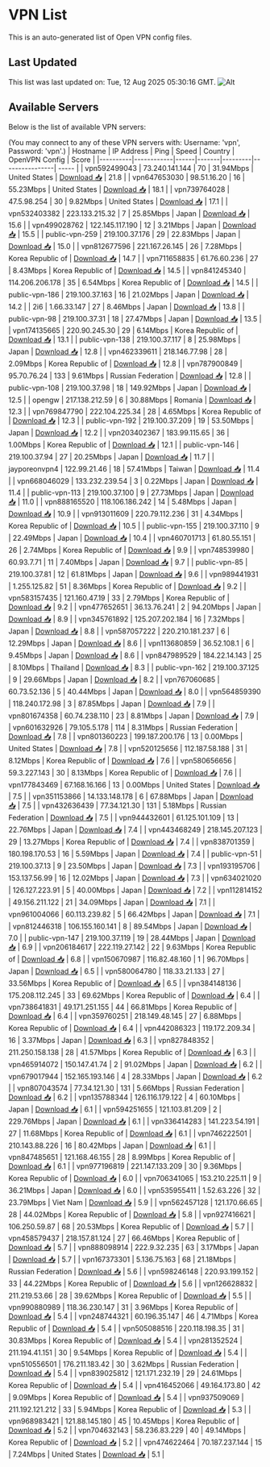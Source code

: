 # VPN List

This is an auto-generated list of Open VPN config files.

## Last Updated

This list was last updated on: Tue, 12 Aug 2025 05:30:16 GMT.
![Alt](https://repobeats.axiom.co/api/embed/186b98318ef1479477931607c1ad7d823f12451f.svg "Repobeats analytics image")

## Available Servers

Below is the list of available VPN servers:

(You may connect to any of these VPN servers with: Username: 'vpn', Password: 'vpn'.)
| Hostname | IP Address | Ping | Speed | Country | OpenVPN Config | Score |
|----------|------------|------|-------|---------|----------------| ----- |
| vpn592499043 | 73.240.141.144 | 70 | 31.94Mbps | United States | [Download 📥](./configs/server_0_US.ovpn) | 21.8 |
| vpn647653030 | 98.51.16.20 | 16 | 55.23Mbps | United States | [Download 📥](./configs/server_1_US.ovpn) | 18.1 |
| vpn739764028 | 47.5.98.254 | 30 | 9.82Mbps | United States | [Download 📥](./configs/server_2_US.ovpn) | 17.1 |
| vpn532403382 | 223.133.215.32 | 7 | 25.85Mbps | Japan | [Download 📥](./configs/server_3_JP.ovpn) | 15.6 |
| vpn499028762 | 122.145.117.190 | 12 | 3.21Mbps | Japan | [Download 📥](./configs/server_4_JP.ovpn) | 15.5 |
| public-vpn-259 | 219.100.37.176 | 29 | 22.83Mbps | Japan | [Download 📥](./configs/server_5_JP.ovpn) | 15.0 |
| vpn812677596 | 221.167.26.145 | 26 | 7.28Mbps | Korea Republic of | [Download 📥](./configs/server_6_KR.ovpn) | 14.7 |
| vpn711658835 | 61.76.60.236 | 27 | 8.43Mbps | Korea Republic of | [Download 📥](./configs/server_7_KR.ovpn) | 14.5 |
| vpn841245340 | 114.206.206.178 | 35 | 6.54Mbps | Korea Republic of | [Download 📥](./configs/server_8_KR.ovpn) | 14.5 |
| public-vpn-186 | 219.100.37.163 | 16 | 21.02Mbps | Japan | [Download 📥](./configs/server_9_JP.ovpn) | 14.2 |
| 2i6 | 1.66.33.147 | 27 | 8.46Mbps | Japan | [Download 📥](./configs/server_10_JP.ovpn) | 13.8 |
| public-vpn-98 | 219.100.37.31 | 18 | 27.47Mbps | Japan | [Download 📥](./configs/server_11_JP.ovpn) | 13.5 |
| vpn174135665 | 220.90.245.30 | 29 | 6.14Mbps | Korea Republic of | [Download 📥](./configs/server_12_KR.ovpn) | 13.1 |
| public-vpn-138 | 219.100.37.117 | 8 | 25.98Mbps | Japan | [Download 📥](./configs/server_13_JP.ovpn) | 12.8 |
| vpn462339611 | 218.146.77.98 | 28 | 2.09Mbps | Korea Republic of | [Download 📥](./configs/server_14_KR.ovpn) | 12.8 |
| vpn787900849 | 95.70.76.24 | 133 | 9.61Mbps | Russian Federation | [Download 📥](./configs/server_15_RU.ovpn) | 12.8 |
| public-vpn-108 | 219.100.37.98 | 18 | 149.92Mbps | Japan | [Download 📥](./configs/server_16_JP.ovpn) | 12.5 |
| opengw | 217.138.212.59 | 6 | 30.88Mbps | Romania | [Download 📥](./configs/server_17_RO.ovpn) | 12.3 |
| vpn769847790 | 222.104.225.34 | 28 | 4.65Mbps | Korea Republic of | [Download 📥](./configs/server_18_KR.ovpn) | 12.3 |
| public-vpn-192 | 219.100.37.209 | 19 | 53.50Mbps | Japan | [Download 📥](./configs/server_19_JP.ovpn) | 12.2 |
| vpn203402367 | 183.99.115.65 | 36 | 1.00Mbps | Korea Republic of | [Download 📥](./configs/server_20_KR.ovpn) | 12.1 |
| public-vpn-146 | 219.100.37.94 | 27 | 20.25Mbps | Japan | [Download 📥](./configs/server_21_JP.ovpn) | 11.7 |
| jayporeonvpn4 | 122.99.21.46 | 18 | 57.41Mbps | Taiwan | [Download 📥](./configs/server_22_TW.ovpn) | 11.4 |
| vpn668046029 | 133.232.239.54 | 3 | 0.22Mbps | Japan | [Download 📥](./configs/server_23_JP.ovpn) | 11.4 |
| public-vpn-113 | 219.100.37.100 | 9 | 27.73Mbps | Japan | [Download 📥](./configs/server_24_JP.ovpn) | 11.0 |
| vpn888165520 | 118.106.186.242 | 14 | 5.48Mbps | Japan | [Download 📥](./configs/server_25_JP.ovpn) | 10.9 |
| vpn913011609 | 220.79.112.236 | 31 | 4.34Mbps | Korea Republic of | [Download 📥](./configs/server_26_KR.ovpn) | 10.5 |
| public-vpn-155 | 219.100.37.110 | 9 | 22.49Mbps | Japan | [Download 📥](./configs/server_27_JP.ovpn) | 10.4 |
| vpn460701713 | 61.80.55.151 | 26 | 2.74Mbps | Korea Republic of | [Download 📥](./configs/server_28_KR.ovpn) | 9.9 |
| vpn748539980 | 60.93.7.71 | 11 | 7.40Mbps | Japan | [Download 📥](./configs/server_29_JP.ovpn) | 9.7 |
| public-vpn-85 | 219.100.37.81 | 12 | 61.81Mbps | Japan | [Download 📥](./configs/server_30_JP.ovpn) | 9.6 |
| vpn989441931 | 1.255.125.82 | 51 | 8.36Mbps | Korea Republic of | [Download 📥](./configs/server_31_KR.ovpn) | 9.2 |
| vpn583157435 | 121.160.47.19 | 33 | 2.79Mbps | Korea Republic of | [Download 📥](./configs/server_32_KR.ovpn) | 9.2 |
| vpn477652651 | 36.13.76.241 | 2 | 94.20Mbps | Japan | [Download 📥](./configs/server_33_JP.ovpn) | 8.9 |
| vpn345761892 | 125.207.202.184 | 16 | 7.32Mbps | Japan | [Download 📥](./configs/server_34_JP.ovpn) | 8.8 |
| vpn587057222 | 220.210.181.237 | 6 | 12.29Mbps | Japan | [Download 📥](./configs/server_35_JP.ovpn) | 8.6 |
| vpn113680859 | 36.52.108.1 | 6 | 9.45Mbps | Japan | [Download 📥](./configs/server_36_JP.ovpn) | 8.6 |
| vpn847989529 | 184.22.14.143 | 25 | 8.10Mbps | Thailand | [Download 📥](./configs/server_37_TH.ovpn) | 8.3 |
| public-vpn-162 | 219.100.37.125 | 9 | 29.66Mbps | Japan | [Download 📥](./configs/server_38_JP.ovpn) | 8.2 |
| vpn767060685 | 60.73.52.136 | 5 | 40.44Mbps | Japan | [Download 📥](./configs/server_39_JP.ovpn) | 8.0 |
| vpn564859390 | 118.240.172.98 | 3 | 87.85Mbps | Japan | [Download 📥](./configs/server_40_JP.ovpn) | 7.9 |
| vpn801674358 | 60.74.238.110 | 23 | 8.81Mbps | Japan | [Download 📥](./configs/server_41_JP.ovpn) | 7.9 |
| vpn601632926 | 79.105.5.178 | 114 | 8.31Mbps | Russian Federation | [Download 📥](./configs/server_42_RU.ovpn) | 7.8 |
| vpn801360223 | 199.187.200.176 | 13 | 0.00Mbps | United States | [Download 📥](./configs/server_43_US.ovpn) | 7.8 |
| vpn520125656 | 112.187.58.188 | 31 | 8.12Mbps | Korea Republic of | [Download 📥](./configs/server_44_KR.ovpn) | 7.6 |
| vpn580656656 | 59.3.227.143 | 30 | 8.13Mbps | Korea Republic of | [Download 📥](./configs/server_45_KR.ovpn) | 7.6 |
| vpn177843469 | 67.168.16.166 | 13 | 0.00Mbps | United States | [Download 📥](./configs/server_46_US.ovpn) | 7.5 |
| vpn351153866 | 14.133.148.178 | 6 | 67.88Mbps | Japan | [Download 📥](./configs/server_47_JP.ovpn) | 7.5 |
| vpn432636439 | 77.34.121.30 | 131 | 5.18Mbps | Russian Federation | [Download 📥](./configs/server_48_RU.ovpn) | 7.5 |
| vpn944432601 | 61.125.101.109 | 13 | 22.76Mbps | Japan | [Download 📥](./configs/server_49_JP.ovpn) | 7.4 |
| vpn443468249 | 218.145.207.123 | 29 | 13.27Mbps | Korea Republic of | [Download 📥](./configs/server_50_KR.ovpn) | 7.4 |
| vpn838701359 | 180.198.170.53 | 16 | 5.59Mbps | Japan | [Download 📥](./configs/server_51_JP.ovpn) | 7.4 |
| public-vpn-51 | 219.100.37.13 | 9 | 23.50Mbps | Japan | [Download 📥](./configs/server_52_JP.ovpn) | 7.3 |
| vpn193195706 | 153.137.56.99 | 16 | 12.02Mbps | Japan | [Download 📥](./configs/server_53_JP.ovpn) | 7.3 |
| vpn634021020 | 126.127.223.91 | 5 | 40.00Mbps | Japan | [Download 📥](./configs/server_54_JP.ovpn) | 7.2 |
| vpn112814152 | 49.156.211.122 | 21 | 34.09Mbps | Japan | [Download 📥](./configs/server_55_JP.ovpn) | 7.1 |
| vpn961004066 | 60.113.239.82 | 5 | 66.42Mbps | Japan | [Download 📥](./configs/server_56_JP.ovpn) | 7.1 |
| vpn812446318 | 106.155.160.141 | 8 | 89.54Mbps | Japan | [Download 📥](./configs/server_57_JP.ovpn) | 7.0 |
| public-vpn-147 | 219.100.37.119 | 19 | 28.44Mbps | Japan | [Download 📥](./configs/server_58_JP.ovpn) | 6.9 |
| vpn206184617 | 222.119.27.142 | 22 | 9.63Mbps | Korea Republic of | [Download 📥](./configs/server_59_KR.ovpn) | 6.8 |
| vpn150670987 | 116.82.48.160 | 1 | 96.70Mbps | Japan | [Download 📥](./configs/server_60_JP.ovpn) | 6.5 |
| vpn580064780 | 118.33.21.133 | 27 | 33.56Mbps | Korea Republic of | [Download 📥](./configs/server_61_KR.ovpn) | 6.5 |
| vpn384148136 | 175.208.112.245 | 33 | 69.62Mbps | Korea Republic of | [Download 📥](./configs/server_62_KR.ovpn) | 6.4 |
| vpn738641831 | 49.171.251.155 | 44 | 66.81Mbps | Korea Republic of | [Download 📥](./configs/server_63_KR.ovpn) | 6.4 |
| vpn359760251 | 218.149.48.145 | 27 | 6.88Mbps | Korea Republic of | [Download 📥](./configs/server_64_KR.ovpn) | 6.4 |
| vpn442086323 | 119.172.209.34 | 16 | 3.37Mbps | Japan | [Download 📥](./configs/server_65_JP.ovpn) | 6.3 |
| vpn827848352 | 211.250.158.138 | 28 | 41.57Mbps | Korea Republic of | [Download 📥](./configs/server_66_KR.ovpn) | 6.3 |
| vpn465914072 | 150.147.41.74 | 2 | 91.02Mbps | Japan | [Download 📥](./configs/server_67_JP.ovpn) | 6.2 |
| vpn679017944 | 152.165.193.146 | 4 | 28.33Mbps | Japan | [Download 📥](./configs/server_68_JP.ovpn) | 6.2 |
| vpn807043574 | 77.34.121.30 | 131 | 5.66Mbps | Russian Federation | [Download 📥](./configs/server_69_RU.ovpn) | 6.2 |
| vpn135788344 | 126.116.179.122 | 4 | 60.10Mbps | Japan | [Download 📥](./configs/server_70_JP.ovpn) | 6.1 |
| vpn594251655 | 121.103.81.209 | 2 | 229.76Mbps | Japan | [Download 📥](./configs/server_71_JP.ovpn) | 6.1 |
| vpn336414283 | 141.223.54.191 | 27 | 11.68Mbps | Korea Republic of | [Download 📥](./configs/server_72_KR.ovpn) | 6.1 |
| vpn746222501 | 210.143.88.226 | 16 | 80.42Mbps | Japan | [Download 📥](./configs/server_73_JP.ovpn) | 6.1 |
| vpn847485651 | 121.168.46.155 | 28 | 8.99Mbps | Korea Republic of | [Download 📥](./configs/server_74_KR.ovpn) | 6.1 |
| vpn977196819 | 221.147.133.209 | 30 | 9.36Mbps | Korea Republic of | [Download 📥](./configs/server_75_KR.ovpn) | 6.0 |
| vpn706341065 | 153.210.225.11 | 9 | 36.21Mbps | Japan | [Download 📥](./configs/server_76_JP.ovpn) | 6.0 |
| vpn535955411 | 1.52.63.226 | 32 | 23.79Mbps | Viet Nam | [Download 📥](./configs/server_77_VN.ovpn) | 5.9 |
| vpn562457128 | 121.170.66.65 | 28 | 44.02Mbps | Korea Republic of | [Download 📥](./configs/server_78_KR.ovpn) | 5.8 |
| vpn927416621 | 106.250.59.87 | 68 | 20.53Mbps | Korea Republic of | [Download 📥](./configs/server_79_KR.ovpn) | 5.7 |
| vpn458579437 | 218.157.81.124 | 27 | 66.46Mbps | Korea Republic of | [Download 📥](./configs/server_80_KR.ovpn) | 5.7 |
| vpn888098914 | 222.9.32.235 | 63 | 3.17Mbps | Japan | [Download 📥](./configs/server_81_JP.ovpn) | 5.7 |
| vpn167373301 | 5.136.75.163 | 68 | 21.18Mbps | Russian Federation | [Download 📥](./configs/server_82_RU.ovpn) | 5.6 |
| vpn598246148 | 220.93.199.152 | 33 | 44.22Mbps | Korea Republic of | [Download 📥](./configs/server_83_KR.ovpn) | 5.6 |
| vpn126628832 | 211.219.53.66 | 28 | 39.62Mbps | Korea Republic of | [Download 📥](./configs/server_84_KR.ovpn) | 5.5 |
| vpn990880989 | 118.36.230.147 | 31 | 3.96Mbps | Korea Republic of | [Download 📥](./configs/server_85_KR.ovpn) | 5.4 |
| vpn248744321 | 60.196.35.147 | 46 | 4.71Mbps | Korea Republic of | [Download 📥](./configs/server_86_KR.ovpn) | 5.4 |
| vpn505088516 | 220.118.198.35 | 31 | 30.83Mbps | Korea Republic of | [Download 📥](./configs/server_87_KR.ovpn) | 5.4 |
| vpn281352524 | 211.194.41.151 | 30 | 9.54Mbps | Korea Republic of | [Download 📥](./configs/server_88_KR.ovpn) | 5.4 |
| vpn510556501 | 176.211.183.42 | 30 | 3.62Mbps | Russian Federation | [Download 📥](./configs/server_89_RU.ovpn) | 5.4 |
| vpn839025812 | 121.171.232.19 | 29 | 24.61Mbps | Korea Republic of | [Download 📥](./configs/server_90_KR.ovpn) | 5.4 |
| vpn416452066 | 49.164.173.80 | 42 | 9.09Mbps | Korea Republic of | [Download 📥](./configs/server_91_KR.ovpn) | 5.4 |
| vpn937509069 | 211.192.121.212 | 33 | 5.94Mbps | Korea Republic of | [Download 📥](./configs/server_92_KR.ovpn) | 5.3 |
| vpn968983421 | 121.88.145.180 | 45 | 10.45Mbps | Korea Republic of | [Download 📥](./configs/server_93_KR.ovpn) | 5.2 |
| vpn704632143 | 58.236.83.229 | 40 | 49.14Mbps | Korea Republic of | [Download 📥](./configs/server_94_KR.ovpn) | 5.2 |
| vpn474622464 | 70.187.237.144 | 15 | 7.24Mbps | United States | [Download 📥](./configs/server_95_US.ovpn) | 5.1 |
